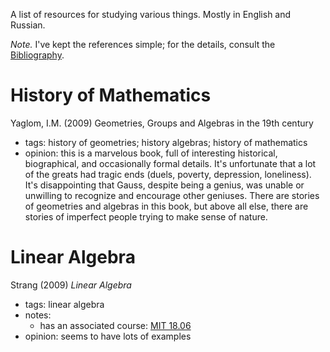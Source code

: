 A list of resources for studying various things. Mostly in English and Russian.

*Note.* I've kept the references simple; for the details, consult the [Bibliography](https://github.com/hunan-rostomyan/notes/blob/master/Bibliography.md).



# History of Mathematics

Yaglom, I.M. (2009) Geometries, Groups and Algebras in the 19th century
- tags: history of geometries; history algebras; history of mathematics
- opinion: this is a marvelous book, full of interesting historical, biographical, and occasionally formal details. It's unfortunate that a lot of the
greats had tragic ends (duels, poverty, depression, loneliness). It's disappointing that Gauss, despite being a genius, was unable or unwilling to
recognize and encourage other geniuses. There are stories of geometries and algebras in this book, but above all else, there are
stories of imperfect people trying to make sense of nature.



# Linear Algebra

Strang (2009) *Linear Algebra*
- tags: linear algebra
- notes:
  - has an associated course: [MIT 18.06](https://ocw.mit.edu/courses/mathematics/18-06-linear-algebra-spring-2010/video-lectures/)
- opinion: seems to have lots of examples
